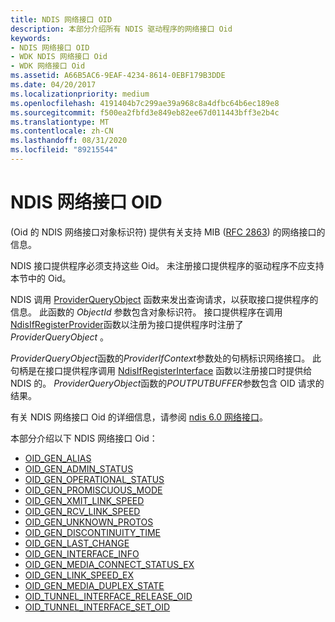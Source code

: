 ```yaml
---
title: NDIS 网络接口 OID
description: 本部分介绍所有 NDIS 驱动程序的网络接口 Oid
keywords:
- NDIS 网络接口 OID
- WDK NDIS 网络接口 Oid
- WDK 网络接口 Oid
ms.assetid: A66B5AC6-9EAF-4234-8614-0EBF179B3DDE
ms.date: 04/20/2017
ms.localizationpriority: medium
ms.openlocfilehash: 4191404b7c299ae39a968c8a4dfbc64b6ec189e8
ms.sourcegitcommit: f500ea2fbfd3e849eb82ee67d011443bff3e2b4c
ms.translationtype: MT
ms.contentlocale: zh-CN
ms.lasthandoff: 08/31/2020
ms.locfileid: "89215544"
---
```

# <a name="ndis-network-interface-oids"></a>NDIS 网络接口 OID

 (Oid 的 NDIS 网络接口对象标识符) 提供有关支持 MIB ([RFC 2863](overview-of-ndis-network-interfaces.md)) 的网络接口的信息。

NDIS 接口提供程序必须支持这些 Oid。 未注册接口提供程序的驱动程序不应支持本节中的 Oid。

NDIS 调用 [ProviderQueryObject](/windows-hardware/drivers/ddi/ndis/nc-ndis-if_query_object) 函数来发出查询请求，以获取接口提供程序的信息。 此函数的 *ObjectId* 参数包含对象标识符。 接口提供程序在调用[NdisIfRegisterProvider](/windows-hardware/drivers/ddi/ndis/nf-ndis-ndisifregisterprovider)函数以注册为接口提供程序时注册了*ProviderQueryObject* 。

*ProviderQueryObject*函数的*ProviderIfContext*参数处的句柄标识网络接口。 此句柄是在接口提供程序调用 [NdisIfRegisterInterface](/windows-hardware/drivers/ddi/ndis/nf-ndis-ndisifregisterinterface) 函数以注册接口时提供给 NDIS 的。 *ProviderQueryObject*函数的*POUTPUTBUFFER*参数包含 OID 请求的结果。

有关 NDIS 网络接口 Oid 的详细信息，请参阅 [ndis 6.0 网络接口](ndis-network-interfaces2.md)。

本部分介绍以下 NDIS 网络接口 Oid：

- [OID_GEN_ALIAS](./oid-gen-alias.md) 
- [OID_GEN_ADMIN_STATUS](./oid-gen-admin-status.md) 
- [OID_GEN_OPERATIONAL_STATUS](./oid-gen-operational-status.md) 
- [OID_GEN_PROMISCUOUS_MODE](./oid-gen-promiscuous-mode.md) 
- [OID_GEN_XMIT_LINK_SPEED](./oid-gen-xmit-link-speed.md) 
- [OID_GEN_RCV_LINK_SPEED](./oid-gen-rcv-link-speed.md) 
- [OID_GEN_UNKNOWN_PROTOS](./oid-gen-unknown-protos.md) 
- [OID_GEN_DISCONTINUITY_TIME](./oid-gen-discontinuity-time.md) 
- [OID_GEN_LAST_CHANGE](./oid-gen-last-change.md) 
- [OID_GEN_INTERFACE_INFO](./oid-gen-interface-info.md) 
- [OID_GEN_MEDIA_CONNECT_STATUS_EX](./oid-gen-media-connect-status-ex.md) 
- [OID_GEN_LINK_SPEED_EX](./oid-gen-link-speed-ex.md) 
- [OID_GEN_MEDIA_DUPLEX_STATE](./oid-gen-media-duplex-state.md) 
- [OID_TUNNEL_INTERFACE_RELEASE_OID](./oid-tunnel-interface-release-oid.md) 
- [OID_TUNNEL_INTERFACE_SET_OID](./oid-tunnel-interface-set-oid.md)